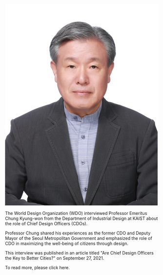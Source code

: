 ![chungkyoungwon](/images/chungkyungwon.jpeg)

The World Design Organization (WDO) interviewed Professor Emeritus Chung Kyung-won from the Department of Industrial Design at KAIST about the role of Chief Design Officers (CDOs).

 

Professor Chung shared his experiences as the former CDO and Deputy Mayor of the Seoul Metropolitan Government and emphasized the role of CDO in maximizing the well-being of citizens through design.

 

This interview was published in an article titled "Are Chief Design Officers the Key to Better Cities?" on September 27, 2021.

 

To read more, please click here.